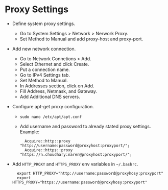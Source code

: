 # Proxy Settings

* Define system proxy settings.
    * Go to System Settings > Network > Nerwork Proxy. 
    * Set Method to Manual and add proxy-host and proxy-port.

* Add new network connection.
    * Go to Network Connetions > Add.
    * Select Ethernet and click Create. 
    * Put a connection name. 
    * Go to IPv4 Settings tab.
    * Set Method to Manual.
    * In Addresses section, click on Add.
    * Fill Address, Netmask, and Gateway.
    * Add Additional DNS servers.

* Configure apt-get proxy configuration.
    * `sudo nano /etc/apt/apt.conf`
    * Add username and password to already stated proxy settings. Example:
        
            Acquire::http::proxy "http://username:password@proxyhost:proxyport/";
            Acquire::https::proxy "https://n.choudhary:naren@proxyhost:proxyport/";

* Add `HTTP_PROXY` and `HTTPS_PROXY` env variables in `~/.bashrc`.

        export HTTP_PROXY="http://username:password@proxyhosy:proxyport"
        export HTTPS_PROXY="https://username:password@proxyhosy:proxyport"


